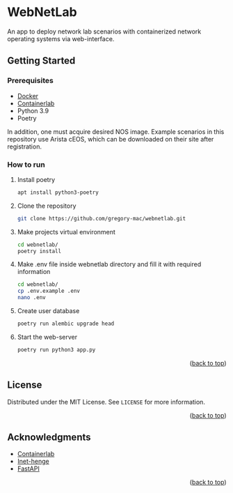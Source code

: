 <a name="readme-top"></a>

<!-- PROJECT NAME -->
WebNetLab
===========
An app to deploy network lab scenarios with containerized network operating systems via web-interface.

<!-- GETTING STARTED -->
## Getting Started

### Prerequisites

* [Docker](https://docs.docker.com/engine/install/)
* [Containerlab](https://containerlab.dev/install/)
* Python 3.9
* Poetry

In addition, one must acquire desired NOS image. Example scenarios in this repository use Arista cEOS, which can be downloaded on their site after registration.

### How to run

1. Install poetry
   ```sh
   apt install python3-poetry
   ```
2. Clone the repository
   ```sh
   git clone https://github.com/gregory-mac/webnetlab.git
   ```
3. Make projects virtual environment
   ```sh
   cd webnetlab/
   poetry install
   ```
4. Make .env file inside webnetlab directory and fill it with required information
   ```sh
   cd webnetlab/
   cp .env.example .env
   nano .env
   ```
5. Create user database
   ```sh
   poetry run alembic upgrade head
   ```
6. Start the web-server
   ```sh
   poetry run python3 app.py
   ```

<p align="right">(<a href="#readme-top">back to top</a>)</p>

<!-- LICENSE -->
## License

Distributed under the MIT License. See `LICENSE` for more information.

<p align="right">(<a href="#readme-top">back to top</a>)</p>

<!-- ACKNOWLEDGMENTS -->
## Acknowledgments

* [Containerlab](https://containerlab.dev/)
* [Inet-henge](https://github.com/codeout/inet-henge)
* [FastAPI](https://fastapi.tiangolo.com/)

<p align="right">(<a href="#readme-top">back to top</a>)</p>
